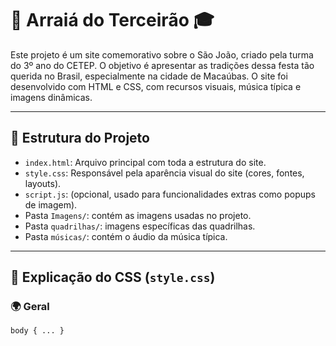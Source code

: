 # 🎉 Arraiá do Terceirão 🎓

Este projeto é um site comemorativo sobre o São João, criado pela turma do 3º ano do CETEP. O objetivo é apresentar as tradições dessa festa tão querida no Brasil, especialmente na cidade de Macaúbas. O site foi desenvolvido com HTML e CSS, com recursos visuais, música típica e imagens dinâmicas.

---

## 📁 Estrutura do Projeto

- `index.html`: Arquivo principal com toda a estrutura do site.
- `style.css`: Responsável pela aparência visual do site (cores, fontes, layouts).
- `script.js`: (opcional, usado para funcionalidades extras como popups de imagem).
- Pasta `Imagens/`: contém as imagens usadas no projeto.
- Pasta `quadrilhas/`: imagens específicas das quadrilhas.
- Pasta `músicas/`: contém o áudio da música típica.

---

## 🎨 Explicação do CSS (`style.css`)

### 🌍 **Geral**
```css
body { ... }
